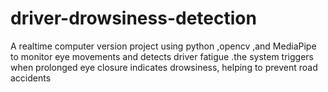 # driver-drowsiness-detection
A realtime computer version project using python ,opencv ,and MediaPipe to monitor eye movements and detects driver fatigue .the system triggers when prolonged eye closure indicates drowsiness, helping to prevent road accidents  
